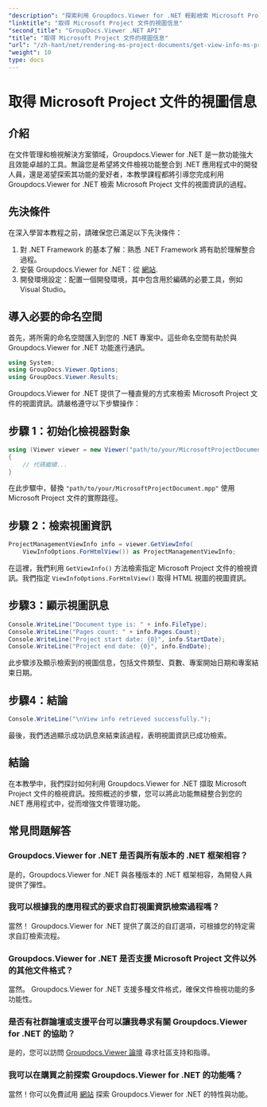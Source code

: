 ```yaml
---
"description": "探索利用 Groupdocs.Viewer for .NET 輕鬆檢索 Microsoft Project 文件的視圖資訊的綜合教學。"
"linktitle": "取得 Microsoft Project 文件的視圖信息"
"second_title": "GroupDocs.Viewer .NET API"
"title": "取得 Microsoft Project 文件的視圖信息"
"url": "/zh-hant/net/rendering-ms-project-documents/get-view-info-ms-project/"
"weight": 10
type: docs
---
```

# 取得 Microsoft Project 文件的視圖信息

## 介紹
在文件管理和檢視解決方案領域，Groupdocs.Viewer for .NET 是一款功能強大且效能卓越的工具。無論您是希望將文件檢視功能整合到 .NET 應用程式中的開發人員，還是渴望探索其功能的愛好者，本教學課程都將引導您完成利用 Groupdocs.Viewer for .NET 檢索 Microsoft Project 文件的視圖資訊的過程。
## 先決條件
在深入學習本教程之前，請確保您已滿足以下先決條件：
1. 對 .NET Framework 的基本了解：熟悉 .NET Framework 將有助於理解整合過程。
2. 安裝 Groupdocs.Viewer for .NET：從 [網站](https://releases。groupdocs.com/viewer/net/).
3. 開發環境設定：配置一個開發環境，其中包含用於編碼的必要工具，例如 Visual Studio。

## 導入必要的命名空間
首先，將所需的命名空間匯入到您的 .NET 專案中。這些命名空間有助於與 Groupdocs.Viewer for .NET 功能進行通訊。

```csharp
using System;
using GroupDocs.Viewer.Options;
using GroupDocs.Viewer.Results;
```

Groupdocs.Viewer for .NET 提供了一種直覺的方式來檢索 Microsoft Project 文件的視圖資訊。請嚴格遵守以下步驟操作：
## 步驟 1：初始化檢視器對象
```csharp
using (Viewer viewer = new Viewer("path/to/your/MicrosoftProjectDocument.mpp"))
{
    // 代碼繼續...
}
```
在此步驟中，替換 `"path/to/your/MicrosoftProjectDocument.mpp"` 使用 Microsoft Project 文件的實際路徑。
## 步驟 2：檢索視圖資訊
```csharp
ProjectManagementViewInfo info = viewer.GetViewInfo(
    ViewInfoOptions.ForHtmlView()) as ProjectManagementViewInfo;
```
在這裡，我們利用 `GetViewInfo()` 方法檢索指定 Microsoft Project 文件的檢視資訊。我們指定 `ViewInfoOptions.ForHtmlView()` 取得 HTML 視圖的視圖資訊。
## 步驟3：顯示視圖訊息
```csharp
Console.WriteLine("Document type is: " + info.FileType);
Console.WriteLine("Pages count: " + info.Pages.Count);
Console.WriteLine("Project start date: {0}", info.StartDate);
Console.WriteLine("Project end date: {0}", info.EndDate);
```
此步驟涉及顯示檢索到的視圖信息，包括文件類型、頁數、專案開始日期和專案結束日期。
## 步驟4：結論
```csharp
Console.WriteLine("\nView info retrieved successfully.");
```
最後，我們透過顯示成功訊息來結束該過程，表明視圖資訊已成功檢索。

## 結論
在本教學中，我們探討如何利用 Groupdocs.Viewer for .NET 擷取 Microsoft Project 文件的檢視資訊。按照概述的步驟，您可以將此功能無縫整合到您的 .NET 應用程式中，從而增強文件管理功能。
## 常見問題解答

### Groupdocs.Viewer for .NET 是否與所有版本的 .NET 框架相容？

是的，Groupdocs.Viewer for .NET 與各種版本的 .NET 框架相容，為開發人員提供了彈性。

### 我可以根據我的應用程式的要求自訂視圖資訊檢索過程嗎？

當然！ Groupdocs.Viewer for .NET 提供了廣泛的自訂選項，可根據您的特定需求自訂檢索流程。

### Groupdocs.Viewer for .NET 是否支援 Microsoft Project 文件以外的其他文件格式？

當然。 Groupdocs.Viewer for .NET 支援多種文件格式，確保文件檢視功能的多功能性。

### 是否有社群論壇或支援平台可以讓我尋求有關 Groupdocs.Viewer for .NET 的協助？

是的，您可以訪問 [Groupdocs.Viewer 論壇](https://forum.groupdocs.com/c/viewer/9) 尋求社區支持和指導。

### 我可以在購買之前探索 Groupdocs.Viewer for .NET 的功能嗎？

當然！你可以免費試用 [網站](https://releases.groupdocs.com/) 探索 Groupdocs.Viewer for .NET 的特性與功能。